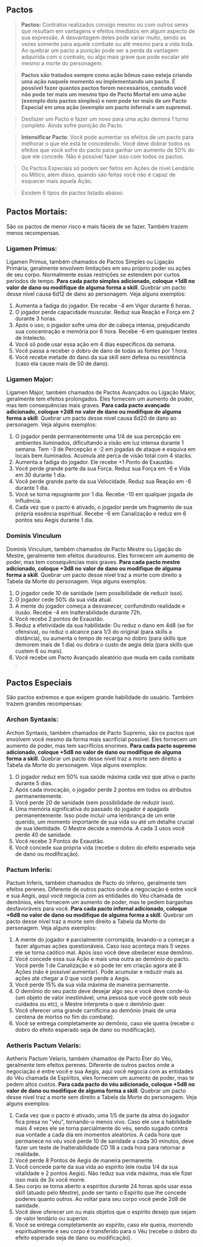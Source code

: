 
## Pactos

>**Pactos:** Contratos realizados consigo mesmo ou com outros seres que resultam em vantagens e efeitos imediatos em algum aspecto de sua expressão. A desvantagem deles pode variar muito, sendo as vezes somente para aquele combate ou até mesmo para a vida toda. Ao quebrar um pacto a punição pode ser a perda da vantagem adquirida com o contrato, ou algo mais grave que pode escalar até mesmo a morte do personagem.

>**Pactos são tratados sempre como ação bônus caso esteja criando uma ação naquele momento ou implementando um pacto. É possível fazer quantos pactos forem necessários, contudo você não pode ter mais um mesmo tipo de Pacto Mortal em uma ação (exemplo dois pactos simples) e nem pode ter mais de um Pacto Especial em uma ação (exemplo um pacto infernal e um supremo).**

>Desfazer um Pacto e fazer um novo para uma ação demora 1 turno completo. Ainda sofre punição do Pacto.

>**Intensificar Pacto**: Você pode aumentar os efeitos de um pacto para melhorar o que ele está te concedendo. Você deve dobrar todos os efeitos que você sofre do pacto para ganhar um aumento de 50% do que ele concede. Não é possível fazer isso com todos os pactos.

>Os Pactos Especiais só podem ser feitos em Ações de nível Lendário ou Mítico, além disso, quando são feitas você não é capaz de esquecer mais aquela Ação.

> Existem 6 tipos de pactos listado abaixo:

## Pactos Mortais:

São os pactos de menor risco e mais fáceis de se fazer. Também trazem menos recompensas.

### **Ligamen Primus**: 
Ligamen Primus, também chamados de Pactos Simples ou Ligação Primária, geralmente envolvem limitações em seu próprio poder ou ações de seu corpo. Normalmente essas restrições se estendem por curtos períodos de tempo. **Para cada pacto simples adicionado, coloque +1d8 no valor de dano ou modifique de alguma forma a skill**. Quebrar um pacto desse nível causa 6d12 de dano ao personagem. Veja alguns exemplos:

1. Aumenta a fadiga do jogador. Ele recebe -4 em Vigor durante 6 horas.
2. O jogador perde capacidade muscular. Reduz sua Reação e Força em 2 durante 3 horas.
3. Após o uso, o jogador sofre uma dor de cabeça intensa, prejudicando sua concentração e memória por 6 hora. Recebe -6 em quaisquer testes de Intelecto.
4. Você só pode usar essa ação em 4 dias específicos da semana.
5. Você passa a receber o dobro de dano de todas as fontes por 1 hora.
6. Você recebe metade do dano da sua skill sem defesa ou resistência (caso ela cause mais de 50 de dano).


### **Ligamen Major**: 
Ligamen Major, também chamados de Pactos Avançados ou Ligação Maior, geralmente tem efeitos prolongados. Eles fornecem um aumento de poder, mas tem consequências mais graves. **Para cada pacto avançado adicionado, coloque +2d8 no valor de dano ou modifique de alguma forma a skill**. Quebrar um pacto desse nível causa 6d20 de dano ao personagem. Veja alguns exemplos:

1. O jogador perde permanentemente uma 1/4 de sua percepção em ambientes iluminados, dificultando a visão em luz intensa durante 1 semana. Tem -3 de Percepção e -2 em jogadas de ataque e esquiva em locais bem iluminados. Acumula até perca de visão total com 4 stacks.
2. Aumenta a fadiga do jogador. Ele recebe +1 Ponto de Exaustão.
3. Você perde grande parte da sua Força. Reduz sua Força em -6 e Vida em 30 durante 1 dia.
4. Você perde grande parte da sua Velocidade. Reduz sua Reação em -6 durante 1 dia.
5. Você se torna repugnante por 1 dia. Recebe -10 em qualquer jogada de Influência.
6. Cada vez que o pacto é ativado, o jogador perde um fragmento de sua própria essência espiritual. Recebe -6 em Canalização e reduz em 6 pontos seu Aegis durante 1 dia.


### **Dominis Vinculum**
Dominis Vinculum, também chamados de Pacto Mestre ou Ligação do Mestre, geralmente tem efeitos duradouros. Eles fornecem um aumento de poder, mas tem consequências mais graves. **Para cada pacto mestre adicionado, coloque +3d8 no valor de dano ou modifique de alguma forma a skill**. Quebrar um pacto desse nível traz a morte com direito a Tabela da Morte do personagem. Veja alguns exemplos:

1. O jogador cede 10 de sanidade (sem possibilidade de reduzir isso).
2. O jogador cede 50% da sua vida atual.
3. A mente do jogador começa a desvanecer, confundindo realidade e ilusão. Recebe -4 em Inalterabilidade durante 72h.
4. Você recebe 2 pontos de Exaustão.
5. Reduz a efetividade da sua habilidade: Ou reduz o dano em 4d8 (se for ofensiva), ou reduz o alcance para 1/3 do original (para skills a distância), ou aumenta o tempo de recarga no dobro (para skills que demorem mais de 1 dia) ou dobra o custo de aegis dela (para skills que custem 6 ou mais). 
6. Você recebe um Pacto Avançado aleatório que muda em cada combate .

## Pactos Especiais

São pactos extremos e que exigem grande habilidade do usuário. Também trazem grandes recompensas:

### **Archon Syntaxis:**
Archon Syntaxis, também chamados de Pacto Supremo, são os pactos que envolvem você mesmo da forma mais sacrificial possível. Eles fornecem um aumento de poder, mas tem sacrifícios enormes. **Para cada pacto supremo adicionado, coloque +5d8 no valor de dano ou modifique de alguma forma a skill**. Quebrar um pacto desse nível traz a morte sem direito a Tabela da Morte do personagem. Veja alguns exemplos:

1. O jogador reduz em 50% sua saúde máxima cada vez que ativa o pacto durante 5 dias.
2. Após cada invocação, o jogador perde 2 pontos em todos os atributos permanentemente.
3. Você perde 20 de sanidade (sem possibilidade de reduzir isso).
4. Uma memória significativa do passado do jogador é apagada permanentemente. Isso pode incluir uma lembrança de um ente querido, um momento importante de sua vida ou até um detalhe crucial de sua identidade. O Mestre decide a memória. A cada 3 usos você perde 40 de sanidade.
5. Você recebe 3 Pontos de Exaustão.
6. Você concede sua própria vida (recebe o dobro do efeito esperado seja de dano ou modificação).

### **Pactum Inferis:**
Pactum Inferis, também chamados de Pacto do Inferno, geralmente tem efeitos perenes. Diferente de outros pactos onde a negociação é entre você e sua Aegis, aqui você negocia com as entidades do Véu chamada de demônios, eles fornecem um aumento de poder, mas te pedem barganhas desfavoráveis para você. **Para cada pacto infernal adicionado, coloque +6d8 no valor de dano ou modifique de alguma forma a skill**. Quebrar um pacto desse nível traz a morte sem direito a Tabela da Morte do personagem. Veja alguns exemplos:

1. A mente do jogador é parcialmente corrompida, levando-o a começar a fazer algumas ações questionáveis. Caso isso aconteça mais 5 vezes ele se torna caótico mal. Após isso você deve obedecer esse demônio.
2. Você concede essa sua Ação e mais uma outra ao demônio do pacto. Você perde 1 de Canalização e só pode ter em criação agora até 8 Ações (não é possível aumentar). Pode acumular e reduzir mais as ações até chegar a 0 que você perde a Aegis.
3. Você perde 15% da sua vida máxima de maneira permanente.
4. O demônio do seu pacto deve desejar algo seu e você deve conde-lo (um objeto de valor inestimável, uma pessoa que você goste sob seus cuidados ou etc), o Mestre interpreta o que o demônio quer.
5. Você oferecer uma grande carnificina ao demônio (mais de uma centena de mortos no fim do combate).
6. Você se entrega completamente ao demônio, caso ele queira (recebe o dobro do efeito esperado seja de dano ou modificação).

### **Aetheris Pactum Velaris:**
Aetheris Pactum Velaris, também chamados de Pacto Éter do Véu, geralmente tem efeitos perenes. Diferente de outros pactos onde a negociação é entre você e sua Aegis, aqui você negocia com as entidades do Véu chamada de Espíritos, eles fornecem um aumento de poder, mas te pedem altos custos. **Para cada pacto do véu adicionado, coloque +5d8 no valor de dano ou modifique de alguma forma a skill**. Quebrar um pacto desse nível traz a morte sem direito a Tabela da Morte do personagem. Veja alguns exemplos:

1. Cada vez que o pacto é ativado, uma 1/5 de parte da alma do jogador fica presa no "véu", tornando-o menos vivo. Caso ele use a habilidade mais 4 vezes ele se torna parcialmente do véu, sendo sugado contra sua vontade a cada dia em momentos aleatórios. A cada hora que permanece no véu você perde 10 de sanidade a cada 30 minutos, deve fazer um teste de Inalterabilidade CD 18 a cada hora para retornar a realidade.
2. Você perde 8 Pontos de Aegis de maneira permanente.
3. Você concede parte da sua vida ao espírito (ele rouba 1/4 da sua vitalidade e 2 pontos Aegis). Não reduz sua vida máxima, mas ele fizer isso mais de 3x você morre.
4. Seu corpo se torna aberto a espíritos durante 24 horas após usar essa skill (atuado pelo Mestre), pode ser tanto o Espírito que lhe concede poderes quanto outros. Ao voltar para seu corpo você perde 2d8 de sanidade.
5. Você deve oferecer um ou mais objetos que o espírito desejo que sejam de valor lendário ou superior.
6. Você se entrega completamente ao espírito, caso ele queira, morrendo espiritualmente e seu corpo é transferido para o Véu (recebe o dobro do efeito esperado seja de dano ou modificação).
